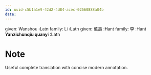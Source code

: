 ```yaml
---
id: uuid-c5b1a1e9-42d2-4d84-acec-02560888a04b
date: 
---
```


given: Wanshou  :Latn
family: Li :Latn
given: 萬壽 :Hant
family: 李 :Hant
**Yanzichunqiu quanyi** :Latn
# Note
Useful complete translation with concise modern annotation.